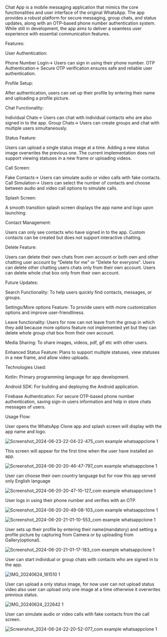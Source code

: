 Chat App is a mobile messaging application that mimics the core functionalities and user interface of the original WhatsApp. The app provides a robust platform for secure messaging, group chats, and status updates, along with an OTP-based phone number authentication system. While still in development, the app aims to deliver a seamless user experience with essential communication features.

Features:

User Authentication:

Phone Number Login-> Users can sign in using their phone number.
OTP Authentication-> Secure OTP verification ensures safe and reliable user authentication.

Profile Setup:

After authentication, users can set up their profile by entering their name and uploading a profile picture.

Chat Functionality:

Individual Chats-> Users can chat with individual contacts who are also signed in to the app.
Group Chats-> Users can create groups and chat with multiple users simultaneously.

Status Feature:

Users can upload a single status image at a time.
Adding a new status image overwrites the previous one.
The current implementation does not support viewing statuses in a new frame or uploading videos.

Call Screen:

Fake Contacts-> Users can simulate audio or video calls with fake contacts.
Call Simulation-> Users can select the number of contacts and choose between audio and video call options to simulate calls.

Splash Screen:

A smooth transition splash screen displays the app name and logo upon launching.

Contact Management:

Users can only see contacts who have signed in to the app.
Custom contacts can be created but does not support interactive chatting.

Delete Feature:

Users can delete their own chats from own account or both own and other chatting user account by "Delete for me" or "Delete for everyone".
Users can delete other chatting users chats only from their own account.
Users can delete whole chat box only from their own account.

Future Updates:

Search Functionality: To help users quickly find contacts, messages, or groups.

Settings/More options Feature: To provide users with more customization options and improve user-friendliness.

Leave functionality: Users for now can not leave from the group in which they add because more options feature not implemented yet but they can delete whole group chat box from their own account.

Media Sharing: To share images, videos, pdf, gif etc with other users.

Enhanced Status Feature: Plans to support multiple statuses, view statuses in a new frame, and allow video uploads.

Technologies Used:

Kotlin: Primary programming language for app development.

Android SDK: For building and deploying the Android application.

Firebase Authentication: For secure OTP-based phone number authentication, saving sign-in users information and help in store chats messages of users.

Usage Flow:

User opens the WhatsApp Clone app and splash screen will display with the app name and logo.

![Screenshot_2024-06-23-22-04-22-475_com example whatsappclone 1](https://github.com/ArpitAswal/ChattingApplication/assets/87036588/1dce9510-f1b4-4e5a-bd7f-ab0d832cbf90)

This screen will appear for the first time when the user have installed an app.

![Screenshot_2024-06-20-20-46-47-797_com example whatsappclone 1](https://github.com/ArpitAswal/ChattingApplication/assets/87036588/1b17b4dd-409a-4d17-9469-b0ab1d0720ff)

User can choose their own country language but for now this app served only English language

![Screenshot_2024-06-20-20-47-10-127_com example whatsappclone 1](https://github.com/ArpitAswal/ChattingApplication/assets/87036588/5c32c335-4ac9-4379-baaf-6809ae1e4d25)

User logs in using their phone number and verifies with an OTP.

![Screenshot_2024-06-20-20-49-08-103_com example whatsappclone 1](https://github.com/ArpitAswal/ChattingApplication/assets/87036588/17feb557-c68f-4a53-82ab-2656ab1f9ce3)

![Screenshot_2024-06-20-21-01-10-553_com example whatsappclone 1](https://github.com/ArpitAswal/ChattingApplication/assets/87036588/2e064d30-f890-4d50-8caf-45308487aa81)

User sets up their profile by entering their name(mandatory) and setting a profile picture by capturing from Camera or by uploading from Gallery(optional).

![Screenshot_2024-06-20-21-01-17-183_com example whatsappclone 1](https://github.com/ArpitAswal/ChattingApplication/assets/87036588/c6187ac2-f77f-470c-b7c8-77e0241b34c2)

User can start individual or group chats with contacts who are signed in to the app.

![IMG_20240624_161510 1](https://github.com/ArpitAswal/ChattingApplication/assets/87036588/f9b891e4-71ef-4b6e-abba-ea67039827a5)

User can upload a only status image, for now user can not upload status video also user can upload only one image at a time otherwise it overwrites previous status.

![IMG_20240624_222642 1](https://github.com/ArpitAswal/ChattingApplication/assets/87036588/f74dae71-a594-4d76-bba4-56c0d01a0f83)

User can simulate audio or video calls with fake contacts from the call screen.

![Screenshot_2024-06-24-22-20-52-077_com example whatsappclone 1](https://github.com/ArpitAswal/ChattingApplication/assets/87036588/a183c1e9-fd06-4eff-a864-d8751409d9ed)
